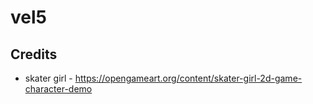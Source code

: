 # vel5

## Credits

* skater girl - https://opengameart.org/content/skater-girl-2d-game-character-demo